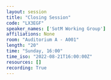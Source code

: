 ```yaml
---
layout: session
title: "Closing Session"
code: "LX3EGF"
speaker_names: ['SotM Working Group']
affiliations: None
room: "Auditorium A - A001"
length: "20"
time: "Sunday, 16:00"
time_iso: "2022-08-21T16:00:00Z"
resources: []
recording: True
---
```




